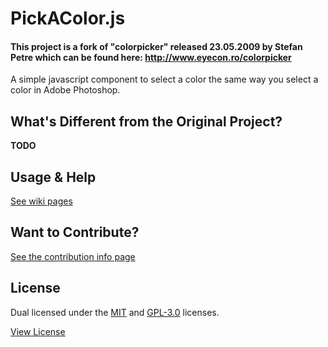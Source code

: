 PickAColor.js
==============

#### This project is a fork of "colorpicker" released 23.05.2009 by Stefan Petre which can be found here: http://www.eyecon.ro/colorpicker

A simple javascript component to select a color the same way you select a color in Adobe Photoshop.


## What's Different from the Original Project?

__TODO__


## Usage & Help

[See wiki pages](https://github.com/bsara/pickacolor.js/wiki)


## Want to Contribute?

[See the contribution info page](CONTRIBUTING.md)


## License

Dual licensed under the [MIT](http://opensource.org/licenses/MIT) and [GPL-3.0](https://www.gnu.org/licenses/gpl-3.0-standalone.html) licenses.

[View License](LICENSES)